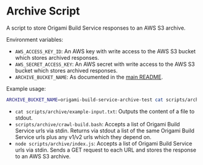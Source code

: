 # Archive Script

A script to store Origami Build Service responses to an AWS S3 archive.

Environment variables:
- `AWS_ACCESS_KEY_ID`: An AWS key with write access to the AWS S3 bucket which stores archived responses.
- `AWS_SECRET_ACCESS_KEY`: An AWS secret with write access to the AWS S3 bucket which stores archived responses.
- `ARCHIVE_BUCKET_NAME`: As documented in the [main README](../../README.md).

Example usage:
```bash
ARCHIVE_BUCKET_NAME=origami-build-service-archive-test cat scripts/archive/example-input.txt | scripts/archive/crawl-build.bash | node scripts/archive/index.js
```

- `cat scripts/archive/example-input.txt`: Outputs the content of a file to stdout.
- `scripts/archive/crawl-build.bash`: Accepts a list of Origami Build Service urls via stdin. Returns via stdout a list of the same Origami Build Service urls plus any v1/v2 urls which they depend on.
- `node scripts/archive/index.js`: Accepts a list of Origami Build Service urls via stdin. Sends a GET request to each URL and stores the response to an AWS S3 archive.

